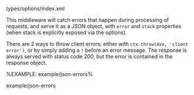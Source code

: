 <typedef narrow name="JSONErrorsOptions">types/options/index.xml</typedef>

This middleware will catch errors that happen during processing of requests, and serve it as a JSON object, with `error` and `stack` properties (when stack is explicitly exposed via the options).

There are 2 ways to throw client errors: either with `ctx.throw(4xx, 'client error')`, or by simply adding a `!` before an error message. The response is always served with status code 200, but the error is contained in the response object.

%EXAMPLE: example/json-errors%

<fork lang="js">example/json-errors</fork>